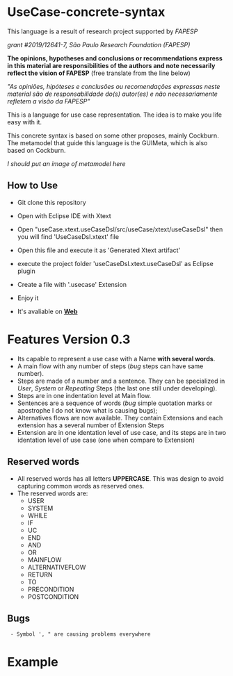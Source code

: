 # UseCase-concrete-syntax

This language is a result of research project supported by *FAPESP*

*grant #2019/12641-7, São Paulo Research Foundation (FAPESP)*

**The opinions, hypotheses and conclusions or recommendations express in this material are responsibilities of the authors and note necessarily reflect the vision of FAPESP** (free translate from the line below)

*"As opiniões, hipóteses e conclusões ou recomendações expressas neste material são de responsabilidade do(s) autor(es) e não necessariamente refletem a visão da FAPESP"*


This is a language for use case representation. The idea is to make you life easy with it.

This concrete syntax is based on some other proposes, mainly Cockburn. The metamodel that guide this language is the GUIMeta, which is also based on Cockburn.

*I should put an image of metamodel here*


  ## How to Use
   - Git clone this repository
   - Open with Eclipse IDE with Xtext
   - Open "useCase.xtext.useCaseDsl/src/useCase/xtext/useCaseDsl" then you will find 'UseCaseDsl.xtext' file
   - Open this file and execute it as 'Generated Xtext artifact'
   - execute the project folder 'useCaseDsl.xtext.useCaseDsl' as Eclipse plugin
   - Create a file with '.usecase' Extension
   - Enjoy it

   - It's avaliable on [**Web**](https://bit.ly/328tT97) 

# Features Version 0.3

   - Its capable to represent a use case with a Name **with several words**.
   - A main flow with any number of steps (*bug* steps can have same number).
   - Steps are made of a number and a sentence. They can be specialized in *User*, *System* or *Repeating* Steps (the last one still under developing).
   - Steps are in one indentation level at Main flow.
   - Sentences are a sequence of words (*bug* simple quotation marks or apostrophe I do not know what is causing bugs);
   - Alternatives flows are now available. They contain Extensions and each extension has a several number of Extension Steps
   - Extension are in one identation level of use case, and its steps are in two identation level of use case (one when compare to Extension)

  ## Reserved words
   - All reserved words has all letters **UPPERCASE**. This was design to avoid capturing common words as reserved ones.
   - The reserved words are:
     - USER
     - SYSTEM
     - WHILE
     - IF
     - UC
     - END
     - AND
     - OR
     - MAINFLOW
     - ALTERNATIVEFLOW
     - RETURN
     - TO
     - PRECONDITION
     - POSTCONDITION






  ## Bugs
     - Symbol ', " are causing problems everywhere
# Example

